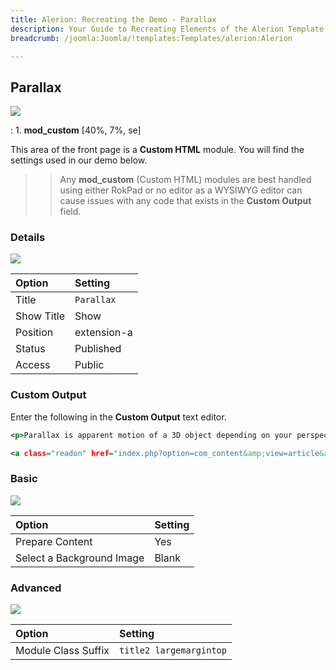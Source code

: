 ```yaml
---
title: Alerion: Recreating the Demo - Parallax
description: Your Guide to Recreating Elements of the Alerion Template for Joomla
breadcrumb: /joomla:Joomla/!templates:Templates/alerion:Alerion

---
```


Parallax
-----

![][demo]

:	1. **mod_custom** [40%, 7%, se]

This area of the front page is a **Custom HTML** module. You will find the settings used in our demo below.

>> Any **mod_custom** (Custom HTML) modules are best handled using either RokPad or no editor as a WYSIWYG editor can cause issues with any code that exists in the **Custom Output** field.

### Details

![][demo2]

| Option     | Setting     |  
| :--------- | :---------- |  
| Title      | `Parallax`  |  
| Show Title | Show        |  
| Position   | extension-a |  
| Status     | Published   |  
| Access     | Public      |  

### Custom Output
Enter the following in the **Custom Output** text editor.

~~~ .html
<p>Parallax is apparent motion of a 3D object depending on your perspective. This effect has been transposed into the template, allowing configurable areas to move based on scroll position.</p>

<a class="readon" href="index.php?option=com_content&amp;view=article&amp;id=10amp;Itemid=117">Read More</a>
~~~

### Basic

![][demo3]

| Option                    | Setting |  
| :------------------------ | :------ |  
| Prepare Content           | Yes     |  
| Select a Background Image | Blank   |

### Advanced

![][demo4]

| Option              | Setting                 |  
| :------------------ | :---------------------- |  
| Module Class Suffix | `title2 largemargintop` |  

[demo]: assets/demo_8.jpeg
[demo2]: assets/para_1.jpeg
[demo3]: assets/para_2.jpeg
[demo4]: assets/para_3.jpeg